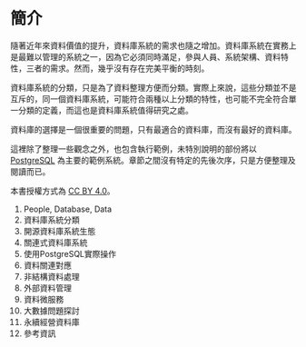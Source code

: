 # 簡介

隨著近年來資料價值的提升，資料庫系統的需求也隨之增加。資料庫系統在實務上是最難以管理的系統之一，因為它必須同時滿足，參與人員、系統架構、資料特性，三者的需求。然而，幾乎沒有存在完美平衡的時刻。

資料庫系統的分類，只是為了資料整理方便而分類。實際上來說，這些分類並不是互斥的，同一個資料庫系統，可能符合兩種以上分類的特性，也可能不完全符合單一分類的定義，而這也是資料庫系統值得研究之處。

資料庫的選擇是一個很重要的問題，只有最適合的資料庫，而沒有最好的資料庫。

這裡除了整理一些觀念之外，也包含執行範例，未特別說明的部份將以 [PostgreSQL](https://www.postgresql.org) 為主要的範例系統。章節之間沒有特定的先後次序，只是方便整理及閱讀而已。

本書授權方式為 [CC BY 4.0](https://creativecommons.org/licenses/by/4.0/deed.zh_TW)。

1. People, Database, Data
2. 資料庫系統分類
3. 開源資料庫系統生態
4. 關連式資料庫系統
5. 使用PostgreSQL實際操作
6. 資料關連對應
7. 非結構資料處理
8. 外部資料管理
9. 資料微服務
10. 大數據問題探討
11. 永續經營資料庫
12. 參考資訊

